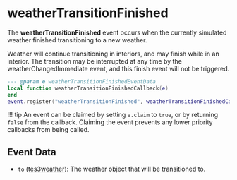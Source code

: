 # weatherTransitionFinished

The **weatherTransitionFinished** event occurs when the currently simulated weather finished transitioning to a new weather.

Weather will continue transitioning in interiors, and may finish while in an interior. The transition may be interrupted at any time by the weatherChangedImmediate event, and this finish event will not be triggered.

```lua
--- @param e weatherTransitionFinishedEventData
local function weatherTransitionFinishedCallback(e)
end
event.register("weatherTransitionFinished", weatherTransitionFinishedCallback)
```

!!! tip
	An event can be claimed by setting `e.claim` to `true`, or by returning `false` from the callback. Claiming the event prevents any lower priority callbacks from being called.

## Event Data

* `to` ([tes3weather](../../types/tes3weather)): The weather object that will be transitioned to.

